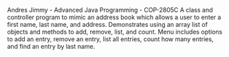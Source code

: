 Andres Jimmy - Advanced Java Programming - COP-2805C
A class and controller program to mimic an address book which allows a user to enter a first name, last name, and address. Demonstrates using an array list of objects and methods to add, remove, list, and count. Menu includes options to add an entry, remove an entry, list all entries, count how many entries, and find an entry by last name.
